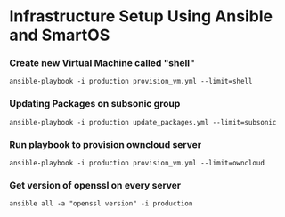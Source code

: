 # Infrastructure Setup Using Ansible and SmartOS

### Create new Virtual Machine called "shell"
```
ansible-playbook -i production provision_vm.yml --limit=shell
```
### Updating Packages on subsonic group
```
ansible-playbook -i production update_packages.yml --limit=subsonic 
```

### Run playbook to provision owncloud server
```
ansible-playbook -i production provision_vm.yml --limit=owncloud
```

### Get version of openssl on every server
```
ansible all -a "openssl version" -i production
```
